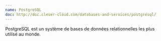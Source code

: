 ```yaml
---
name: PostgreSQL
doc: http://doc.clever-cloud.com/databases-and-services/postgresql/
---
```


PostgreSQL est un système de bases de données relationnelles les plus utilisé au monde.